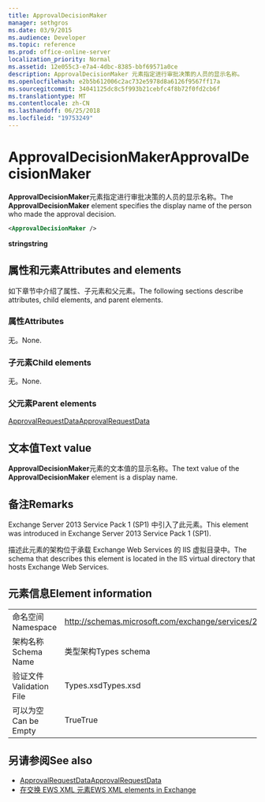 ```yaml
---
title: ApprovalDecisionMaker
manager: sethgros
ms.date: 03/9/2015
ms.audience: Developer
ms.topic: reference
ms.prod: office-online-server
localization_priority: Normal
ms.assetid: 12e055c3-e7a4-4dbc-8385-bbf69571a0ce
description: ApprovalDecisionMaker 元素指定进行审批决策的人员的显示名称。
ms.openlocfilehash: e2b5b612006c2ac732e5978d8a6126f9567ff17a
ms.sourcegitcommit: 34041125dc8c5f993b21cebfc4f8b72f0fd2cb6f
ms.translationtype: MT
ms.contentlocale: zh-CN
ms.lasthandoff: 06/25/2018
ms.locfileid: "19753249"
---
```

# <a name="approvaldecisionmaker"></a><span data-ttu-id="6231a-103">ApprovalDecisionMaker</span><span class="sxs-lookup"><span data-stu-id="6231a-103">ApprovalDecisionMaker</span></span>

<span data-ttu-id="6231a-104">**ApprovalDecisionMaker**元素指定进行审批决策的人员的显示名称。</span><span class="sxs-lookup"><span data-stu-id="6231a-104">The **ApprovalDecisionMaker** element specifies the display name of the person who made the approval decision.</span></span> 
  
```XML
<ApprovalDecisionMaker />
```

 <span data-ttu-id="6231a-105">**string**</span><span class="sxs-lookup"><span data-stu-id="6231a-105">**string**</span></span>
## <a name="attributes-and-elements"></a><span data-ttu-id="6231a-106">属性和元素</span><span class="sxs-lookup"><span data-stu-id="6231a-106">Attributes and elements</span></span>

<span data-ttu-id="6231a-107">如下章节中介绍了属性、子元素和父元素。</span><span class="sxs-lookup"><span data-stu-id="6231a-107">The following sections describe attributes, child elements, and parent elements.</span></span>
  
### <a name="attributes"></a><span data-ttu-id="6231a-108">属性</span><span class="sxs-lookup"><span data-stu-id="6231a-108">Attributes</span></span>

<span data-ttu-id="6231a-109">无。</span><span class="sxs-lookup"><span data-stu-id="6231a-109">None.</span></span>
  
### <a name="child-elements"></a><span data-ttu-id="6231a-110">子元素</span><span class="sxs-lookup"><span data-stu-id="6231a-110">Child elements</span></span>

<span data-ttu-id="6231a-111">无。</span><span class="sxs-lookup"><span data-stu-id="6231a-111">None.</span></span>
  
### <a name="parent-elements"></a><span data-ttu-id="6231a-112">父元素</span><span class="sxs-lookup"><span data-stu-id="6231a-112">Parent elements</span></span>

[<span data-ttu-id="6231a-113">ApprovalRequestData</span><span class="sxs-lookup"><span data-stu-id="6231a-113">ApprovalRequestData</span></span>](approvalrequestdata.md)
  
## <a name="text-value"></a><span data-ttu-id="6231a-114">文本值</span><span class="sxs-lookup"><span data-stu-id="6231a-114">Text value</span></span>

<span data-ttu-id="6231a-115">**ApprovalDecisionMaker**元素的文本值的显示名称。</span><span class="sxs-lookup"><span data-stu-id="6231a-115">The text value of the **ApprovalDecisionMaker** element is a display name.</span></span> 
  
## <a name="remarks"></a><span data-ttu-id="6231a-116">备注</span><span class="sxs-lookup"><span data-stu-id="6231a-116">Remarks</span></span>

<span data-ttu-id="6231a-117">Exchange Server 2013 Service Pack 1 (SP1) 中引入了此元素。</span><span class="sxs-lookup"><span data-stu-id="6231a-117">This element was introduced in Exchange Server 2013 Service Pack 1 (SP1).</span></span>
  
<span data-ttu-id="6231a-118">描述此元素的架构位于承载 Exchange Web Services 的 IIS 虚拟目录中。</span><span class="sxs-lookup"><span data-stu-id="6231a-118">The schema that describes this element is located in the IIS virtual directory that hosts Exchange Web Services.</span></span>
  
## <a name="element-information"></a><span data-ttu-id="6231a-119">元素信息</span><span class="sxs-lookup"><span data-stu-id="6231a-119">Element information</span></span>

|||
|:-----|:-----|
|<span data-ttu-id="6231a-120">命名空间</span><span class="sxs-lookup"><span data-stu-id="6231a-120">Namespace</span></span>  <br/> |http://schemas.microsoft.com/exchange/services/2006/types  <br/> |
|<span data-ttu-id="6231a-121">架构名称</span><span class="sxs-lookup"><span data-stu-id="6231a-121">Schema Name</span></span>  <br/> |<span data-ttu-id="6231a-122">类型架构</span><span class="sxs-lookup"><span data-stu-id="6231a-122">Types schema</span></span>  <br/> |
|<span data-ttu-id="6231a-123">验证文件</span><span class="sxs-lookup"><span data-stu-id="6231a-123">Validation File</span></span>  <br/> |<span data-ttu-id="6231a-124">Types.xsd</span><span class="sxs-lookup"><span data-stu-id="6231a-124">Types.xsd</span></span>  <br/> |
|<span data-ttu-id="6231a-125">可以为空</span><span class="sxs-lookup"><span data-stu-id="6231a-125">Can be Empty</span></span>  <br/> |<span data-ttu-id="6231a-126">True</span><span class="sxs-lookup"><span data-stu-id="6231a-126">True</span></span>  <br/> |
   
## <a name="see-also"></a><span data-ttu-id="6231a-127">另请参阅</span><span class="sxs-lookup"><span data-stu-id="6231a-127">See also</span></span>

- [<span data-ttu-id="6231a-128">ApprovalRequestData</span><span class="sxs-lookup"><span data-stu-id="6231a-128">ApprovalRequestData</span></span>](approvalrequestdata.md)
- [<span data-ttu-id="6231a-129">在交换 EWS XML 元素</span><span class="sxs-lookup"><span data-stu-id="6231a-129">EWS XML elements in Exchange</span></span>](ews-xml-elements-in-exchange.md)


